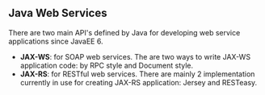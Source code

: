 ## Java Web Services
There are two main API's defined by Java for developing web service applications since JavaEE 6.
- **JAX-WS**: for SOAP web services. The are two ways to write JAX-WS application code: by RPC style and Document style.
- **JAX-RS**: for RESTful web services. There are mainly 2 implementation currently in use for creating JAX-RS application: Jersey and RESTeasy.
